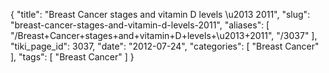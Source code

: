 {
    "title": "Breast Cancer stages and vitamin D levels \u2013 2011",
    "slug": "breast-cancer-stages-and-vitamin-d-levels-2011",
    "aliases": [
        "/Breast+Cancer+stages+and+vitamin+D+levels+\u2013+2011",
        "/3037"
    ],
    "tiki_page_id": 3037,
    "date": "2012-07-24",
    "categories": [
        "Breast Cancer"
    ],
    "tags": [
        "Breast Cancer"
    ]
}